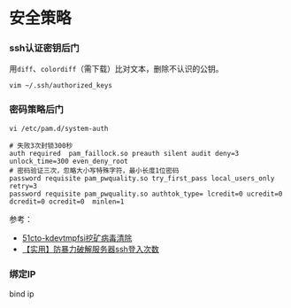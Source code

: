 # 安全策略

### ssh认证密钥后门

用`diff`、`colordiff`（需下载）比对文本，删除不认识的公钥。

```
vim ~/.ssh/authorized_keys
```

### 密码策略后门

`vi /etc/pam.d/system-auth`

```
# 失败3次封锁300秒 
auth required  pam_faillock.so preauth silent audit deny=3  unlock_time=300 even_deny_root
# 密码验证三次，忽略大小写特殊字符，最小长度1位密码
password requisite pam_pwquality.so try_first_pass local_users_only retry=3
password requisite pam_pwquality.so authtok_type= lcredit=0 ucredit=0 dcredit=0 ocredit=0  minlen=1
```

参考：

* [51cto-kdevtmpfsi挖矿病毒清除](https://blog.51cto.com/liuyj/5205391)
* [【实用】防暴力破解服务器ssh登入次数](https://cloud.tencent.com/developer/article/2142596)

### 绑定IP

bind ip

